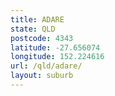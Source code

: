 ```yaml
---
title: ADARE
state: QLD
postcode: 4343
latitude: -27.656074
longitude: 152.224616
url: /qld/adare/
layout: suburb
---
```

